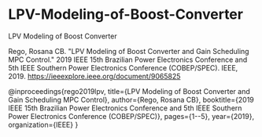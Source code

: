 # LPV-Modeling-of-Boost-Converter
LPV Modeling of Boost Converter

Rego, Rosana CB. "LPV Modeling of Boost Converter and Gain Scheduling MPC Control." 2019 IEEE 15th Brazilian Power Electronics Conference and 5th IEEE Southern Power Electronics Conference (COBEP/SPEC). IEEE, 2019.
https://ieeexplore.ieee.org/document/9065825

@inproceedings{rego2019lpv,
  title={LPV Modeling of Boost Converter and Gain Scheduling MPC Control},
  author={Rego, Rosana CB},
  booktitle={2019 IEEE 15th Brazilian Power Electronics Conference and 5th IEEE Southern Power Electronics Conference (COBEP/SPEC)},
  pages={1--5},
  year={2019},
  organization={IEEE}
}
